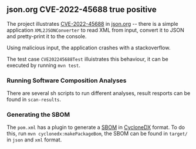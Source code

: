 ## json.org CVE-2022-45688 true positive

The project illustrates [CVE-2022-45688](https://nvd.nist.gov/vuln/detail/CVE-2022-45688)  in [json.org](https://mvnrepository.com/artifact/org.json/json/20220924) -- there is a simple application
`XML2JSONConverter` to read XML from input, convert it to JSON and 
pretty-print it to the console. 

Using malicious input, the application crashes with a stackoverflow. 

The test case `CVE202245688Test` illuistrates this behaviour, it 
can be executed by running `mvn test`.

### Running Software Composition Analyses

There are several sh scripts to run different analyses, result resports can be found in `scan-results`.

### Generating the SBOM

The `pom.xml` has a plugin to generate a [SBOM](https://www.cisa.gov/sbom) in [CycloneDX](https://cyclonedx.org/) format. 
To do this, run `mvn cyclonedx:makePackageBom`, the SBOM can be found in 
`target/` in `json` and `xml` format.

